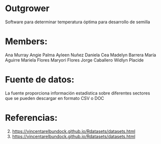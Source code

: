 # Outgrower
Software para determinar temperatura óptima para desarrollo de semilla

# Members:
Ana Murray
Angie Palma 
Ayleen Nuñez 
Daniela Cea 
Madelyn Barrera
María Aguirre
Mariela Flores 
Maryori Flores 
Jorge Caballero
Widlyn Placide 

# Fuente de datos: 

La fuente proporciona información estadística sobre diferentes sectores que se pueden descargar en formato CSV o DOC

# Referencias: 
2) https://vincentarelbundock.github.io/Rdatasets/datasets.html
1) https://vincentarelbundock.github.io/Rdatasets/datasets.html 
